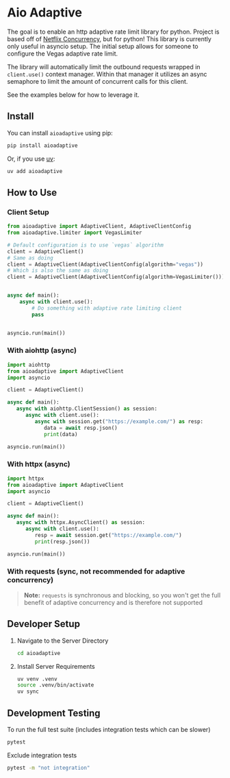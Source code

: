 # Aio Adaptive

The goal is to enable an http adaptive rate limit library for python.
Project is based off of [Netflix Concurrency](https://github.com/Netflix/concurrency-limits), but for python!
This library is currently only useful in asyncio setup.
The initial setup allows for someone to configure the Vegas adaptive rate limit.

The library will automatically limit the outbound requests wrapped in `client.use()` context manager.
Within that manager it utilizes an async semaphore to limit the amount of concurrent calls for this client.

See the examples below for how to leverage it.

## Install

You can install `aioadaptive` using pip:

```bash
pip install aioadaptive
```

Or, if you use [uv](https://github.com/astral-sh/uv):

```bash
uv add aioadaptive
```

## How to Use

### Client Setup

```python
from aioadaptive import AdaptiveClient, AdaptiveClientConfig
from aioadaptive.limiter import VegasLimiter

# Default configuration is to use `vegas` algorithm
client = AdaptiveClient()
# Same as doing
client = AdaptiveClient(AdaptiveClientConfig(algorithm="vegas"))
# Which is also the same as doing
client = AdaptiveClient(AdaptiveClientConfig(algorithm=VegasLimiter()))


async def main():
    async with client.use():
        # Do something with adaptive rate limiting client
        pass


asyncio.run(main())
```

### With aiohttp (async)

```python
import aiohttp
from aioadaptive import AdaptiveClient
import asyncio

client = AdaptiveClient()

async def main():
   async with aiohttp.ClientSession() as session:
      async with client.use():
         async with session.get("https://example.com/") as resp:
            data = await resp.json()
            print(data)

asyncio.run(main())
```

### With httpx (async)

```python
import httpx
from aioadaptive import AdaptiveClient
import asyncio

client = AdaptiveClient()

async def main():
   async with httpx.AsyncClient() as session:
      async with client.use():
         resp = await session.get("https://example.com/")
         print(resp.json())

asyncio.run(main())
```

### With requests (sync, not recommended for adaptive concurrency)

> **Note:** `requests` is synchronous and blocking, so you won't get the full benefit of adaptive concurrency and is therefore not supported

## Developer Setup

1. Navigate to the Server Directory

   ```bash
   cd aioadaptive
   ```

2. Install Server Requirements

   ```bash
   uv venv .venv
   source .venv/bin/activate
   uv sync
   ```

## Development Testing

   To run the full test suite (includes integration tests which can be slower)

   ```bash
   pytest
   ```

   Exclude integration tests

   ```bash
   pytest -m "not integration"
   ```
